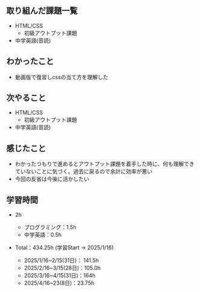 ## 取り組んだ課題一覧
- HTML/CSS
  - 初級アウトプット課題
- 中学英語(音読)
## わかったこと
- 動画版で復習しcssの当て方を理解した
## 次やること
- HTML/CSS
  - 初級アウトプット課題
- 中学英語(音読)
## 感じたこと
- わかったつもりで進めるとアウトプット課題を着手した時に、何も理解できていないことに気づく。過去に戻るので余計に効率が悪い
- 今回の反省は今後に活かしたい
## 学習時間
- 2h
  - プログラミング：1.5h
  - 中学英語：0.5h

- Total：434.25h (学習Start → 2025/1/16)
  - 2025/1/16~2/15(31日)： 141.5h
  - 2025/2/16~3/15(28日)：105.0h
  - 2025/3/16~4/15(31日)：164h
  - 2025/4/16~23(8日)：23.75h

